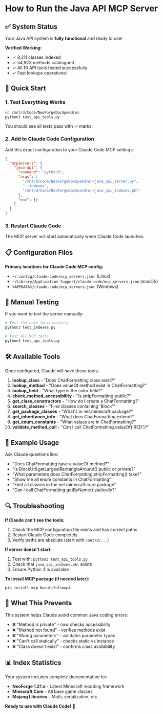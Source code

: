 # How to Run the Java API MCP Server

## ✅ System Status
Your Java API system is **fully functional** and ready to use! 

**Verified Working:**
- ✓ 8,211 classes indexed
- ✓ 54,923 methods catalogued
- ✓ All 10 API tools tested successfully
- ✓ Fast lookups operational

## 🚀 Quick Start

### 1. Test Everything Works
```bash
cd /mnt/d/Code/NeoForgeDocSpeedrun
python3 test_api_tools.py
```
You should see all tests pass with ✓ marks.

### 2. Add to Claude Code Configuration

Add this exact configuration to your Claude Code MCP settings:

```json
{
  "mcpServers": {
    "java-api": {
      "command": "python3",
      "args": [
        "/mnt/d/Code/NeoForgeDocSpeedrun/java_api_server.py",
        "--indexes",
        "/mnt/d/Code/NeoForgeDocSpeedrun/java_api_indexes.pkl"
      ],
      "env": {}
    }
  }
}
```

### 3. Restart Claude Code

The MCP server will start automatically when Claude Code launches.

## 📋 Configuration Files

**Primary locations for Claude Code MCP config:**
- `~/.config/claude-code/mcp_servers.json` (Linux)
- `~/Library/Application Support/claude-code/mcp_servers.json` (macOS)  
- `%APPDATA%/claude-code/mcp_servers.json` (Windows)

## 🔧 Manual Testing

If you want to test the server manually:

```bash
# Test the core functionality
python3 test_indexes.py

# Test all MCP tools
python3 test_api_tools.py
```

## 🛠️ Available Tools

Once configured, Claude will have these tools:

1. **lookup_class** - "Does ChatFormatting class exist?"
2. **lookup_method** - "Does valueOf method exist in ChatFormatting?"
3. **lookup_field** - "What type is the color field?"
4. **check_method_accessibility** - "Is stripFormatting public?"
5. **get_class_constructors** - "How do I create a ChatFormatting?"
6. **search_classes** - "Find classes containing 'Block'"
7. **get_package_classes** - "What's in net.minecraft package?"
8. **get_inheritance_info** - "What does ChatFormatting extend?"
9. **get_enum_constants** - "What values are in ChatFormatting?"
10. **validate_method_call** - "Can I call ChatFormatting.valueOf('RED')?"

## 📝 Example Usage

Ask Claude questions like:
- "Does ChatFormatting have a valueOf method?"
- "Is BlockUtil.getLargestRectangleAround() public or private?"
- "What parameters does ChatFormatting.stripFormatting() take?"
- "Show me all enum constants in ChatFormatting"
- "Find all classes in the net.minecraft.core package"
- "Can I call ChatFormatting.getByName() statically?"

## 🔍 Troubleshooting

**If Claude can't see the tools:**
1. Check the MCP configuration file exists and has correct paths
2. Restart Claude Code completely
3. Verify paths are absolute (start with `/mnt/d/...`)

**If server doesn't start:**
1. Test with: `python3 test_api_tools.py`
2. Check that `java_api_indexes.pkl` exists
3. Ensure Python 3 is available

**To install MCP package (if needed later):**
```bash
pip install mcp beautifulsoup4
```

## 🎯 What This Prevents

This system helps Claude avoid common Java coding errors:
- ❌ "Method is private" - now checks accessibility
- ❌ "Method not found" - verifies methods exist  
- ❌ "Wrong parameters" - validates parameter types
- ❌ "Can't call statically" - checks static vs instance
- ❌ "Class doesn't exist" - confirms class availability

## 📊 Index Statistics

Your system includes complete documentation for:
- **NeoForge 1.21.x** - Latest Minecraft modding framework
- **Minecraft Core** - All base game classes
- **Mojang Libraries** - Math, serialization, etc.

**Ready to use with Claude Code!** 🚀